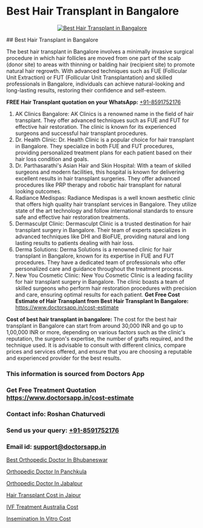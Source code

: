 # Best Hair Transplant in Bangalore

<p align="center">
  <a href="https://doctorsapp.co.in/treatment/hair-transplant">
    <img src="https://doctorsapp.co.in/uploads/treatment_image/transplant.jpg" alt="Best Hair Transplant in Bangalore">
  </a>
</p>
## Best Hair Transplant in Bangalore

The best hair transplant in Bangalore involves a minimally invasive surgical procedure in which hair follicles are moved from one part of the scalp (donor site) to areas with thinning or balding hair (recipient site) to promote natural hair regrowth. With advanced techniques such as FUE (Follicular Unit Extraction) or FUT (Follicular Unit Transplantation) and skilled professionals in Bangalore, individuals can achieve natural-looking and long-lasting results, restoring their confidence and self-esteem.

**FREE Hair Transplant quotation on your WhatsApp:**  [+91-8591752176](https://api.whatsapp.com/send?phone=8591752176)

1) AK Clinics Bangalore: AK Clinics is a renowned name in the field of hair transplant. They offer advanced techniques such as FUE and FUT for effective hair restoration. The clinic is known for its experienced surgeons and successful hair transplant procedures.
2) Dr. Health Clinic: Dr. Health Clinic is a popular choice for hair transplant in Bangalore. They specialize in both FUE and FUT procedures, providing personalized treatment plans for each patient based on their hair loss condition and goals.
3) Dr. Parthasarathi's Asian Hair and Skin Hospital: With a team of skilled surgeons and modern facilities, this hospital is known for delivering excellent results in hair transplant surgeries. They offer advanced procedures like PRP therapy and robotic hair transplant for natural looking outcomes.
4) Radiance Medispas: Radiance Medispas is a well known aesthetic clinic that offers high quality hair transplant services in Bangalore. They utilize state of the art technology and follow international standards to ensure safe and effective hair restoration treatments.
5) Dermasculpt Clinic: Dermasculpt Clinic is a trusted destination for hair transplant surgery in Bangalore. Their team of experts specializes in advanced techniques like DHI and BioFUE, providing natural and long lasting results to patients dealing with hair loss.
6) Derma Solutions: Derma Solutions is a renowned clinic for hair transplant in Bangalore, known for its expertise in FUE and FUT procedures. They have a dedicated team of professionals who offer personalized care and guidance throughout the treatment process.
7) New You Cosmetic Clinic: New You Cosmetic Clinic is a leading facility for hair transplant surgery in Bangalore. The clinic boasts a team of skilled surgeons who perform hair restoration procedures with precision and care, ensuring optimal results for each patient.
**Get Free Cost Estimate of Hair Transplant from Best Hair Transplant In Bangalore:** https://www.doctorsapp.in/cost-estimate

**Cost of best hair transplant in bangalore:**
The cost for the best hair transplant in Bangalore can start from around 30,000 INR and go up to 1,00,000 INR or more, depending on various factors such as the clinic's reputation, the surgeon's expertise, the number of grafts required, and the technique used. It is advisable to consult with different clinics, compare prices and services offered, and ensure that you are choosing a reputable and experienced provider for the best results.

### This information is sourced from Doctors App 
### Get Free Treatment Quotation https://www.doctorsapp.in/cost-estimate
### Contact info: Roshan Chaturvedi 
### Send us your query: [+91-8591752176](https://api.whatsapp.com/send?phone=8591752176) 
### Email id: support@doctorsapp.in

[Best Orthopedic Doctor In Bhubaneswar](https://www.linkedin.com/pulse/best-orthopedic-doctor-bhubaneswar-knee-replacement-treatment-l2vxe?trackingId=yh%2BKFhpQ4j1cqVV5cBypXA%3D%3D&lipi=urn%3Ali%3Apage%3Ad_flagship3_company_admin%3B%2FMzkEXxJRqGf2zEVBOlEsA%3D%3D)

[Orthopedic Doctor In Panchkula](https://www.linkedin.com/pulse/orthopedic-doctor-panchkula-doctorsapp-dhaka-njlde?trackingId=p6Z7hilyjxWuByT9sZBJ6g%3D%3D&lipi=urn%3Ali%3Apage%3Ad_flagship3_company_admin%3Bo%2BosOGJBSO63YocmsfjAZA%3D%3D)

[Orthopedic Doctor In Jabalpur](https://medium.com/@devenderrathi97/orthopedic-doctor-in-jabalpur-79a9cfa27fc8)

[Hair Transplant Cost in Jaipur](https://medium.com/@devenderrathi97/hair-transplant-cost-in-jaipur-386546c3061a)

[IVF Treatment Australia Cost](https://doctors-apps.github.io/doctorsapp/ivf-treatment-australia-cost)

[Insemination In Vitro Cost](https://doctors-apps.github.io/doctorsapp/insemination-in-vitro-cost)

